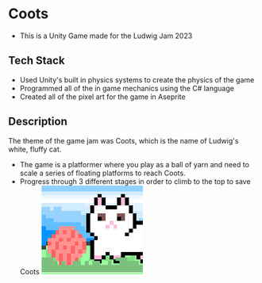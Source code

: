 # Coots
- This is a Unity Game made for the Ludwig Jam 2023
## Tech Stack
- Used Unity's built in physics systems to create the physics of the game
- Programmed all of the in game mechanics using the C# language
- Created all of the pixel art for the game in Aseprite
## Description
The theme of the game jam was Coots, which is the name of Ludwig's white, fluffy cat.
- The game is a platformer where you play as a ball of yarn and need to scale a series of floating platforms to reach Coots.
- Progress through 3 different stages in order to climb to the top to save Coots
  ![Coots](https://github.com/MarcinLanda/CootsGame/blob/master/Assets/Materials/thumbnail.png?raw=true "Thumbnail")

